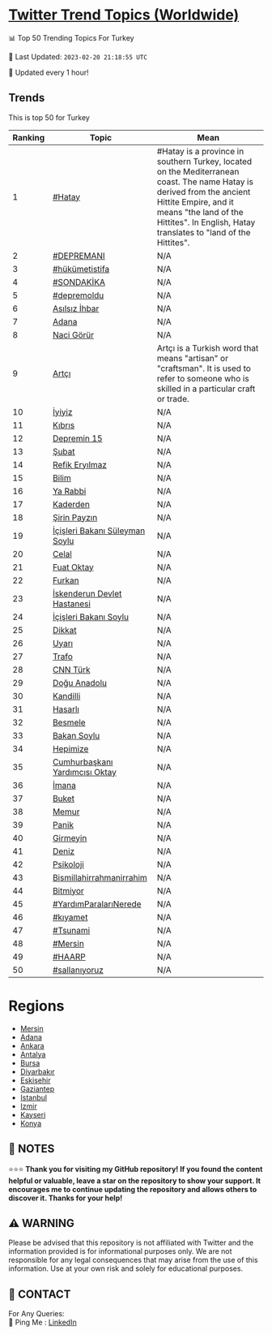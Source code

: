 [Twitter Trend Topics (Worldwide)](https://github.com/ErcinDedeoglu/Twitter-Trend-Topics)
==========


📊 Top 50 Trending Topics For Turkey

📆 Last Updated: `2023-02-20 21:18:55 UTC`

🔧 Updated every 1 hour!


## Trends

This is top 50 for Turkey

| Ranking | Topic | Mean |
| ------- | ------------ | ------------ |
| 1 | [#Hatay](http://twitter.com/search?q=%23Hatay) | #Hatay is a province in southern Turkey, located on the Mediterranean coast. The name Hatay is derived from the ancient Hittite Empire, and it means "the land of the Hittites". In English, Hatay translates to "land of the Hittites". |
| 2 | [#DEPREMANI](http://twitter.com/search?q=%23DEPREMANI) | N/A |
| 3 | [#hükümetistifa](http://twitter.com/search?q=%23h%c3%bck%c3%bcmetistifa) | N/A |
| 4 | [#SONDAKİKA](http://twitter.com/search?q=%23SONDAK%c4%b0KA) | N/A |
| 5 | [#depremoldu](http://twitter.com/search?q=%23depremoldu) | N/A |
| 6 | [Asılsız İhbar](http://twitter.com/search?q=As%c4%b1ls%c4%b1z+%c4%b0hbar) | N/A |
| 7 | [Adana](http://twitter.com/search?q=Adana) | N/A |
| 8 | [Naci Görür](http://twitter.com/search?q=Naci+G%c3%b6r%c3%bcr) | N/A |
| 9 | [Artçı](http://twitter.com/search?q=Art%c3%a7%c4%b1) | Artçı is a Turkish word that means "artisan" or "craftsman". It is used to refer to someone who is skilled in a particular craft or trade. |
| 10 | [İyiyiz](http://twitter.com/search?q=%c4%b0yiyiz) | N/A |
| 11 | [Kıbrıs](http://twitter.com/search?q=K%c4%b1br%c4%b1s) | N/A |
| 12 | [Depremin 15](http://twitter.com/search?q=Depremin+15) | N/A |
| 13 | [Şubat](http://twitter.com/search?q=%c5%9eubat) | N/A |
| 14 | [Refik Eryılmaz](http://twitter.com/search?q=Refik+Ery%c4%b1lmaz) | N/A |
| 15 | [Bilim](http://twitter.com/search?q=Bilim) | N/A |
| 16 | [Ya Rabbi](http://twitter.com/search?q=Ya+Rabbi) | N/A |
| 17 | [Kaderden](http://twitter.com/search?q=Kaderden) | N/A |
| 18 | [Şirin Payzın](http://twitter.com/search?q=%c5%9eirin+Payz%c4%b1n) | N/A |
| 19 | [İçişleri Bakanı Süleyman Soylu](http://twitter.com/search?q=%c4%b0%c3%a7i%c5%9fleri+Bakan%c4%b1+S%c3%bcleyman+Soylu) | N/A |
| 20 | [Celal](http://twitter.com/search?q=Celal) | N/A |
| 21 | [Fuat Oktay](http://twitter.com/search?q=Fuat+Oktay) | N/A |
| 22 | [Furkan](http://twitter.com/search?q=Furkan) | N/A |
| 23 | [İskenderun Devlet Hastanesi](http://twitter.com/search?q=%c4%b0skenderun+Devlet+Hastanesi) | N/A |
| 24 | [İçişleri Bakanı Soylu](http://twitter.com/search?q=%c4%b0%c3%a7i%c5%9fleri+Bakan%c4%b1+Soylu) | N/A |
| 25 | [Dikkat](http://twitter.com/search?q=Dikkat) | N/A |
| 26 | [Uyarı](http://twitter.com/search?q=Uyar%c4%b1) | N/A |
| 27 | [Trafo](http://twitter.com/search?q=Trafo) | N/A |
| 28 | [CNN Türk](http://twitter.com/search?q=CNN+T%c3%bcrk) | N/A |
| 29 | [Doğu Anadolu](http://twitter.com/search?q=Do%c4%9fu+Anadolu) | N/A |
| 30 | [Kandilli](http://twitter.com/search?q=Kandilli) | N/A |
| 31 | [Hasarlı](http://twitter.com/search?q=Hasarl%c4%b1) | N/A |
| 32 | [Besmele](http://twitter.com/search?q=Besmele) | N/A |
| 33 | [Bakan Soylu](http://twitter.com/search?q=Bakan+Soylu) | N/A |
| 34 | [Hepimize](http://twitter.com/search?q=Hepimize) | N/A |
| 35 | [Cumhurbaşkanı Yardımcısı Oktay](http://twitter.com/search?q=Cumhurba%c5%9fkan%c4%b1+Yard%c4%b1mc%c4%b1s%c4%b1+Oktay) | N/A |
| 36 | [İmana](http://twitter.com/search?q=%c4%b0mana) | N/A |
| 37 | [Buket](http://twitter.com/search?q=Buket) | N/A |
| 38 | [Memur](http://twitter.com/search?q=Memur) | N/A |
| 39 | [Panik](http://twitter.com/search?q=Panik) | N/A |
| 40 | [Girmeyin](http://twitter.com/search?q=Girmeyin) | N/A |
| 41 | [Deniz](http://twitter.com/search?q=Deniz) | N/A |
| 42 | [Psikoloji](http://twitter.com/search?q=Psikoloji) | N/A |
| 43 | [Bismillahirrahmanirrahim](http://twitter.com/search?q=Bismillahirrahmanirrahim) | N/A |
| 44 | [Bitmiyor](http://twitter.com/search?q=Bitmiyor) | N/A |
| 45 | [#YardımParalarıNerede](http://twitter.com/search?q=%23Yard%c4%b1mParalar%c4%b1Nerede) | N/A |
| 46 | [#kıyamet](http://twitter.com/search?q=%23k%c4%b1yamet) | N/A |
| 47 | [#Tsunami](http://twitter.com/search?q=%23Tsunami) | N/A |
| 48 | [#Mersin](http://twitter.com/search?q=%23Mersin) | N/A |
| 49 | [#HAARP](http://twitter.com/search?q=%23HAARP) | N/A |
| 50 | [#sallanıyoruz](http://twitter.com/search?q=%23sallan%c4%b1yoruz) | N/A |



# Regions

* [Mersin](</Turkey/Mersin.md>)
* [Adana](</Turkey/Adana.md>)
* [Ankara](</Turkey/Ankara.md>)
* [Antalya](</Turkey/Antalya.md>)
* [Bursa](</Turkey/Bursa.md>)
* [Diyarbakır](</Turkey/Diyarbakır.md>)
* [Eskişehir](</Turkey/Eskişehir.md>)
* [Gaziantep](</Turkey/Gaziantep.md>)
* [Istanbul](</Turkey/Istanbul.md>)
* [Izmir](</Turkey/Izmir.md>)
* [Kayseri](</Turkey/Kayseri.md>)
* [Konya](</Turkey/Konya.md>)



## 📝 NOTES

⭐⭐⭐ **Thank you for visiting my GitHub repository! If you found the content helpful or valuable, leave a star on the repository to show your support. It encourages me to continue updating the repository and allows others to discover it. Thanks for your help!**


## ⚠️ WARNING

Please be advised that this repository is not affiliated with Twitter and the information provided is for informational purposes only. We are not responsible for any legal consequences that may arise from the use of this information. Use at your own risk and solely for educational purposes.


## 📨 CONTACT

 For Any Queries:  
            🏓 Ping Me : [LinkedIn](https://www.linkedin.com/in/ercindedeoglu/)
